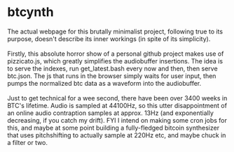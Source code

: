 # btcynth
The actual webpage for this brutally minimalist project, following true to its purpose, doesn't describe its inner workings (in spite of its simplicity).
<br/><br/>
Firstly, this absolute horror show of a personal github project makes use of pizzicato.js, which greatly simplifies the audiobuffer insertions. The idea is to serve the indexes, run get_latest.bash every now and then, then serve btc.json. The js that runs in the browser simply waits for user input, then pumps the normalized btc data as a waveform into the audiobuffer.
<br/><br/>
Just to get technical for a wee second, there have been over 3400 weeks in BTC's lifetime. Audio is sampled at 44100Hz, so this utter disappointment of an online audio contraption samples at approx. 13Hz (and exponentially decreasing, if you catch my drift). FYI I intend on making some cron jobs for this, and maybe at some point building a fully-fledged bitcoin synthesizer that uses pitchshifting to actually sample at 220Hz etc, and maybe chuck in a filter or two.
